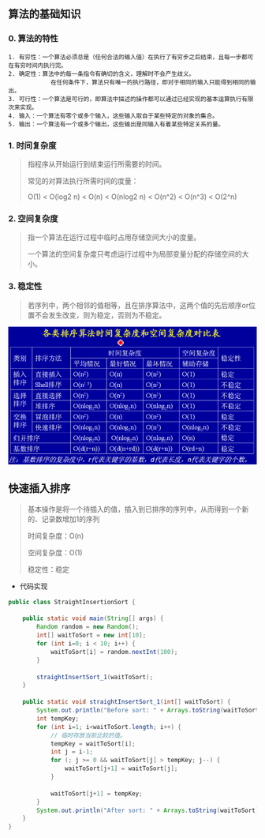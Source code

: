## 算法的基础知识

### 0. 算法的特性

```
1. 有穷性：一个算法必须总是（任何合法的输入值）在执行了有穷步之后结束，且每一步都可在有穷时间内执行完。
2. 确定性：算法中的每一条指令有确切的含义，理解时不会产生歧义。
			在任何条件下，算法只有唯一的执行路径，即对于相同的输入只能得到相同的输出。
3. 可行性：一个算法是可行的，即算法中描述的操作都可以通过已经实现的基本运算执行有限次来实现。
4. 输入：一个算法有零个或多个输入，这些输入取自于某些特定的对象的集合。
5. 输出：一个算法有一个或多个输出，这些输出是同输入有着某些特定关系的量。
```



### 1. 时间复杂度

> 指程序从开始运行到结束运行所需要的时间。
>
> 常见的对算法执行所需时间的度量：
>
> O(1) < O(log2 n) < O(n) < O(nlog2 n) < O(n^2) < O(n^3) < O(2^n)

### 2. 空间复杂度

> 指一个算法在运行过程中临时占用存储空间大小的度量。
>
> 一个算法的空间复杂度只考虑运行过程中为局部变量分配的存储空间的大小。

### 3. 稳定性

> 若序列中，两个相邻的值相等，且在排序算法中，这两个值的先后顺序or位置不会发生改变，则为稳定，否则为不稳定。



![image-20210512001728012](image-20210512001728012.png)



## 快速插入排序

> 基本操作是将一个待插入的值，插入到已排序的序列中，从而得到一个新的、记录数增加1的序列
>
> 时间复杂度：O(n)
>
> 空间复杂度：O(1)
>
> 稳定性：稳定

* 代码实现

```java
public class StraightInsertionSort {

    public static void main(String[] args) {
        Random random = new Random();
        int[] waitToSort = new int[10];
        for (int i=0; i < 10; i++) {
            waitToSort[i] = random.nextInt(100);
        }

        straightInsertSort_1(waitToSort);
    }

    public static void straightInsertSort_1(int[] waitToSort) {
        System.out.println("Before sort: " + Arrays.toString(waitToSort));
        int tempKey;
        for (int i=1; i<waitToSort.length; i++) {
            // 临时存放当前比较的值。
            tempKey = waitToSort[i];
            int j = i-1;
            for (; j >= 0 && waitToSort[j] > tempKey; j--) {
                waitToSort[j+1] = waitToSort[j];
            }

            waitToSort[j+1] = tempKey;
        }
        System.out.println("After sort: " + Arrays.toString(waitToSort));
    }
}
```

